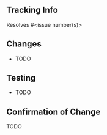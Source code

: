 ## Tracking Info

Resolves #<issue number(s)>

## Changes

<!-- What changes did you make? -->

- TODO


## Testing

<!-- How did you confirm your changes worked? -->

- TODO


## Confirmation of Change

<!-- Upload a screenshot, if possible. Otherwise, please provide instructions on how to see the change. -->

TODO
